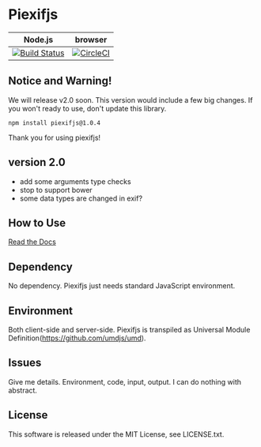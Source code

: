 Piexifjs
========

**Node.js**                                                                                                        |**browser**
-------------------------------------------------------------------------------------------------------------------|-----------
[![Build Status](https://travis-ci.org/hMatoba/piexifjs.svg?branch=2.0)](https://travis-ci.org/hMatoba/piexifjs)|[![CircleCI](https://circleci.com/gh/hMatoba/piexifjs/tree/2.0.svg?style=svg)](https://circleci.com/gh/hMatoba/piexifjs/tree/2.0)

Notice and Warning!
-------------------

We will release v2.0 soon. This version would include a few big changes. If you won't ready to use, don't update this library.
 
```
npm install piexifjs@1.0.4
```
 
Thank you for using piexifjs!

version 2.0
-----------

- add some arguments type checks 
- stop to support bower
- some data types are changed in exif?

How to Use
----------

[Read the Docs](https://piexifjs.readthedocs.io/en/2.0/index.html)

Dependency
----------

No dependency. Piexifjs just needs standard JavaScript environment.

Environment
-----------

Both client-side and server-side. Piexifjs is transpiled as Universal Module Definition(https://github.com/umdjs/umd).

Issues
------

Give me details. Environment, code, input, output. I can do nothing with abstract.

License
-------

This software is released under the MIT License, see LICENSE.txt.

